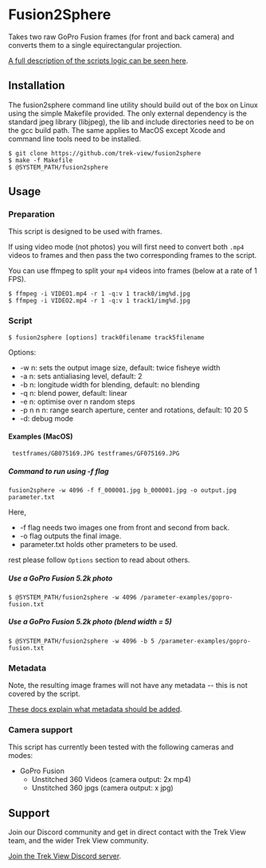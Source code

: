 # Fusion2Sphere

Takes two raw GoPro Fusion frames (for front and back camera) and converts them to a single equirectangular projection.

[A full description of the scripts logic can be seen here](http://paulbourke.net/dome/dualfish2sphere/).

## Installation

The fusion2sphere command line utility should build out of the box on Linux using the simple Makefile provided. The only external dependency is the standard jpeg library (libjpeg), the lib and include directories need to be on the gcc build path. The same applies to MacOS except Xcode and command line tools need to be installed.

```
$ git clone https://github.com/trek-view/fusion2sphere
$ make -f Makefile
$ @SYSTEM_PATH/fusion2sphere
```

## Usage

### Preparation

This script is designed to be used with frames.

If using video mode (not photos) you will first need to convert both `.mp4` videos to frames and then pass the two corresponding frames to the script.

You can use ffmpeg to split your `mp4` videos into frames (below at a rate of 1 FPS).

```
$ ffmpeg -i VIDEO1.mp4 -r 1 -q:v 1 track0/img%d.jpg 
$ ffmpeg -i VIDEO2.mp4 -r 1 -q:v 1 track1/img%d.jpg 
```

### Script

```
$ fusion2sphere [options] track0filename track5filename
```

Options:

* -w n: sets the output image size, default: twice fisheye width
* -a n: sets antialiasing level, default: 2
* -b n: longitude width for blending, default: no blending
* -q n: blend power, default: linear
* -e n: optimise over n random steps
* -p n n n: range search aperture, center and rotations, default: 10 20 5
* -d: debug mode

#### Examples (MacOS)

```
 testframes/GB075169.JPG testframes/GF075169.JPG
```

##### Command to run using -f flag

```
fusion2sphere -w 4096 -f f_000001.jpg b_000001.jpg -o output.jpg parameter.txt
```
Here,


* -f flag needs two images one from front and second from back.
* -o flag outputs the final image.
* parameter.txt holds other prameters to be used.


rest please follow `Options` section to read about others.


##### Use a GoPro Fusion 5.2k photo 

```
$ @SYSTEM_PATH/fusion2sphere -w 4096 /parameter-examples/gopro-fusion.txt
```

##### Use a GoPro Fusion 5.2k photo  (blend width = 5)

```
$ @SYSTEM_PATH/fusion2sphere -w 4096 -b 5 /parameter-examples/gopro-fusion.txt
```

### Metadata

Note, the resulting image frames will not have any metadata -- this is not covered by the script.

[These docs explain what metadata should be added](https://guides.trekview.org/explorer/developer-docs/sequences/process#unstitched-equirectangular-images-jpg).

### Camera support

This script has currently been tested with the following cameras and modes:

* GoPro Fusion
	* Unstitched 360 Videos (camera output: 2x mp4)
	* Unstitched 360 jpgs (camera output: x jpg)

## Support

Join our Discord community and get in direct contact with the Trek View team, and the wider Trek View community.

[Join the Trek View Discord server](https://discord.gg/ZVk7h9hCfw).
